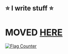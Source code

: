 ## ⭐ I write stuff ⭐

# MOVED <a href="https://unbewohnte.xyz:3000/">HERE</a>

<a href="https://info.flagcounter.com/Mml9"><img src="https://s05.flagcounter.com/mini/Mml9/bg_EDEDED/txt_000000/border_CCCCCC/flags_0/" alt="Flag Counter" border="0"></a>
